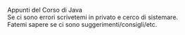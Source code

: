 Appunti del Corso di Java \
Se ci sono errori scrivetemi in privato e cerco di sistemare. \
Fatemi sapere se ci sono suggerimenti/consigli/etc.
